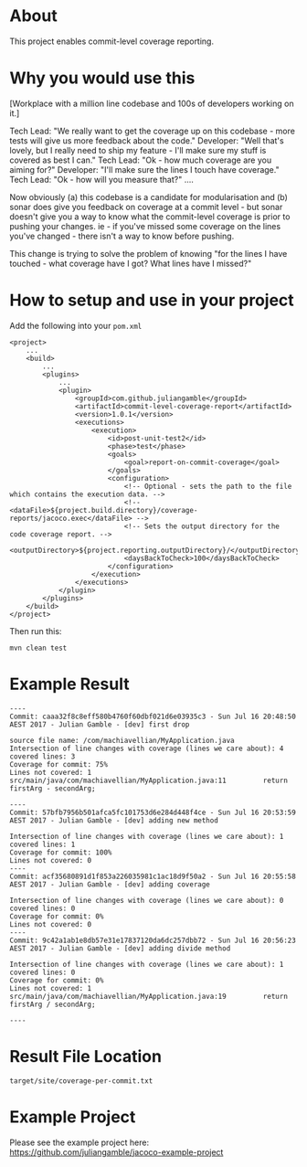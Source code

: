 # About

This project enables commit-level coverage reporting.

# Why you would use this


[Workplace with a million line codebase and 100s of developers working on it.]

Tech Lead: "We really want to get the coverage up on this codebase - more tests will give us more feedback about the code."
Developer: "Well that's lovely, but I really need to ship my feature - I'll make sure my stuff is covered as best I can."
Tech Lead: "Ok - how much coverage are you aiming for?"
Developer: "I'll make sure the lines I touch have coverage."
Tech Lead: "Ok - how will you measure that?"
....

Now obviously (a) this codebase is a candidate for modularisation and (b) sonar does give you feedback on coverage at a commit level - but sonar doesn't give you a way to know what the commit-level coverage is prior to pushing your changes. ie - if you've missed some coverage on the lines you've changed - there isn't a way to know before pushing.

This change is trying to solve the problem of knowing "for the lines I have touched - what coverage have I got? What lines have I missed?"


# How to setup and use in your project

Add the following into your `pom.xml`

    <project>
        ...
        <build>
            ...
            <plugins>
                ...
                <plugin>
                    <groupId>com.github.juliangamble</groupId>
                    <artifactId>commit-level-coverage-report</artifactId>
                    <version>1.0.1</version>
                    <executions>
                        <execution>
                            <id>post-unit-test2</id>
                            <phase>test</phase>
                            <goals>
                                <goal>report-on-commit-coverage</goal>
                            </goals>
                            <configuration>
                                <!-- Optional - sets the path to the file which contains the execution data. -->
                                <!-- <dataFile>${project.build.directory}/coverage-reports/jacoco.exec</dataFile> -->
                                <!-- Sets the output directory for the code coverage report. -->
                                <outputDirectory>${project.reporting.outputDirectory}/</outputDirectory>
                                <daysBackToCheck>100</daysBackToCheck>
                            </configuration>
                        </execution>
                    </executions>
                </plugin>
            </plugins>
        </build>
    </project>


Then run this:

    mvn clean test

# Example Result

    ----
    Commit: caaa32f8c8eff580b4760f60dbf021d6e03935c3 - Sun Jul 16 20:48:50 AEST 2017 - Julian Gamble - [dev] first drop

    source file name: /com/machiavellian/MyApplication.java
    Intersection of line changes with coverage (lines we care about): 4
    covered lines: 3
    Coverage for commit: 75%
    Lines not covered: 1
    src/main/java/com/machiavellian/MyApplication.java:11         return firstArg - secondArg;

    ----
    Commit: 57bfb7956b501afca5fc101753d6e284d448f4ce - Sun Jul 16 20:53:59 AEST 2017 - Julian Gamble - [dev] adding new method

    Intersection of line changes with coverage (lines we care about): 1
    covered lines: 1
    Coverage for commit: 100%
    Lines not covered: 0
    ----
    Commit: acf35680891d1f853a226035981c1ac18d9f50a2 - Sun Jul 16 20:55:58 AEST 2017 - Julian Gamble - [dev] adding coverage

    Intersection of line changes with coverage (lines we care about): 0
    covered lines: 0
    Coverage for commit: 0%
    Lines not covered: 0
    ----
    Commit: 9c42a1ab1e8db57e31e17837120da6dc257dbb72 - Sun Jul 16 20:56:23 AEST 2017 - Julian Gamble - [dev] adding divide method

    Intersection of line changes with coverage (lines we care about): 1
    covered lines: 0
    Coverage for commit: 0%
    Lines not covered: 1
    src/main/java/com/machiavellian/MyApplication.java:19         return firstArg / secondArg;

    ----

# Result File Location

    target/site/coverage-per-commit.txt



# Example Project

Please see the example project here: https://github.com/juliangamble/jacoco-example-project



